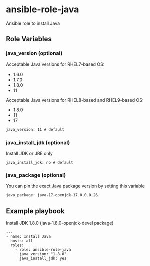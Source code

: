 # ansible-role-java
Ansible role to install Java

## Role Variables

### java_version (optional)

Acceptable Java versions for RHEL7-based OS:
- 1.6.0
- 1.7.0
- 1.8.0
- 11

Acceptable Java versions for RHEL8-based and RHEL9-based OS:
- 1.8.0
- 11
- 17

```
java_version: 11 # default
```
### java_install_jdk (optional)

Install JDK or JRE only

```
java_install_jdk: no # default
```

### java_package (optional)

You can pin the exact Java package version by setting this variable

```
java_package: java-17-openjdk-17.0.0.0.26
```

## Example playbook

Install JDK 1.8.0 (java-1.8.0-openjdk-devel package)

```
---
- name: Install Java
  hosts: all
  roles:
    - role: ansible-role-java
      java_version: "1.8.0"
      java_install_jdk: yes
```